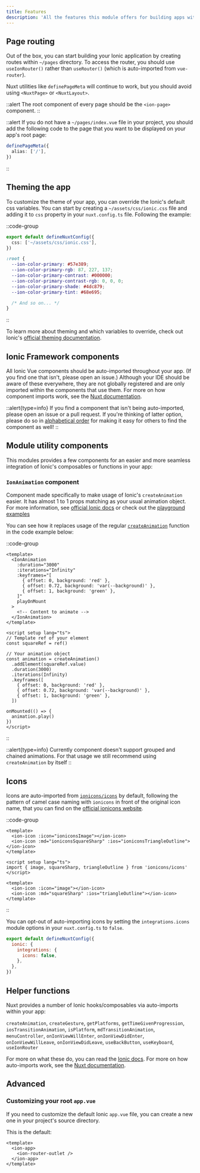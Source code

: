 ```yaml
---
title: Features
description: 'All the features this module offers for building apps with Ionic at great speed'
---
```


## Page routing

Out of the box, you can start building your Ionic application by creating routes within `~/pages` directory. To access the router, you should use `useIonRouter()` rather than `useRouter()` (which is auto-imported from `vue-router`).

Nuxt utilities like `definePageMeta` will continue to work, but you should avoid using `<NuxtPage>` or `<NuxtLayout>`.

::alert
The root component of every page should be the `<ion-page>` component.
::

::alert
If you do not have a `~/pages/index.vue` file in your project, you should add the following code to the page that you want to be displayed on your app's root page:

```ts [pages/home.vue]
definePageMeta({
  alias: ['/'],
})
```

::

## Theming the app

To customize the theme of your app, you can override the Ionic's default css variables. You can start by creating a `~/assets/css/ionic.css` file and adding it to `css` property in your `nuxt.config.ts` file. Following the example:

::code-group

```ts [nuxt.config.ts]
export default defineNuxtConfig({
  css: ['~/assets/css/ionic.css'],
})
```

```css [assets/css/ionic.css]
:root {
  --ion-color-primary: #57e389;
  --ion-color-primary-rgb: 87, 227, 137;
  --ion-color-primary-contrast: #000000;
  --ion-color-primary-contrast-rgb: 0, 0, 0;
  --ion-color-primary-shade: #4dc879;
  --ion-color-primary-tint: #68e695;

  /* And so on... */
}
```

::

To learn more about theming and which variables to override, check out Ionic's [official theming documentation](https://ionicframework.com/docs/theming/basics).

## Ionic Framework components

All Ionic Vue components should be auto-imported throughout your app. (If you find one that isn't, please open an issue.) Although your IDE should be aware of these everywhere, they are not globally registered and are only imported within the components that use them. For more on how component imports work, see the [Nuxt documentation](https://v3.nuxtjs.org/guide/directory-structure/components#components-directory).

::alert{type=info}
If you find a component that isn't being auto-imported, please open an issue or a pull request. If you're thinking of latter option, please do so in [alphabetical order](https://github.com/nuxt-modules/ionic/blob/main/src/module.ts#L188-L191) for making it easy for others to find the component as well!
::

## Module utility components

This modules provides a few components for an easier and more seamless integration of Ionic's composables or functions in your app:

### `IonAnimation` component

Component made specifically to make usage of Ionic's `createAnimation` easier. It has almost 1 to 1 props matching as your usual animation object. For more information, see [official Ionic docs](https://ionicframework.com/docs/utilities/animations) or check out the [playground examples](https://github.com/nuxt-modules/ionic/blob/main/playground/pages/tabs/tab4.vue)

You can see how it replaces usage of the regular [`createAnimation`](https://ionicframework.com/docs/utilities/animations#installation) function in the code example below:

::code-group

```vue [IonAnimation]
<template>
  <IonAnimation
    :duration="3000"
    :iterations="Infinity"
    :keyframes="[
      { offset: 0, background: 'red' },
      { offset: 0.72, background: 'var(--background)' },
      { offset: 1, background: 'green' },
    ]"
    playOnMount
  >
    <!-- Content to animate -->
  </IonAnimation>
</template>
```

```vue [Manual usage]
<script setup lang="ts">
// Template ref of your element
const squareRef = ref()

// Your animation object
const animation = createAnimation()
  .addElement(squareRef.value)
  .duration(3000)
  .iterations(Infinity)
  .keyframes([
    { offset: 0, background: 'red' },
    { offset: 0.72, background: 'var(--background)' },
    { offset: 1, background: 'green' },
  ])

onMounted(() => {
  animation.play()
})
</script>
```

::

::alert{type=info}
Currently component doesn't support grouped and chained animations. For that usage we still recommend using `createAnimation` by itself
::

## Icons

Icons are auto-imported from [`ionicons/icons`](https://github.com/ionic-team/ionicons) by default, following the pattern of camel case naming with `ionicons` in front of the original icon name, that you can find on the [official ionicons website](https://ionic.io/ionicons).

::code-group

```vue [Auto-imported icons]
<template>
  <ion-icon :icon="ioniconsImage"></ion-icon>
  <ion-icon :md="ioniconsSquareSharp" :ios="ioniconsTriangleOutline"></ion-icon>
</template>
```

```vue [Manual imports]
<script setup lang="ts">
import { image, squareSharp, triangleOutline } from 'ionicons/icons'
</script>

<template>
  <ion-icon :icon="image"></ion-icon>
  <ion-icon :md="squareSharp" :ios="triangleOutline"></ion-icon>
</template>
```

::

You can opt-out of auto-importing icons by setting the `integrations.icons` module options in your `nuxt.config.ts` to `false`.

```js
export default defineNuxtConfig({
  ionic: {
    integrations: {
      icons: false,
    },
  },
})
```

## Helper functions

Nuxt provides a number of Ionic hooks/composables via auto-imports within your app:

`createAnimation`, `createGesture`, `getPlatforms`, `getTimeGivenProgression`, `iosTransitionAnimation`, `isPlatform`, `mdTransitionAnimation`, `menuController`, `onIonViewWillEnter`, `onIonViewDidEnter`, `onIonViewWillLeave`, `onIonViewDidLeave`, `useBackButton`, `useKeyboard`, `useIonRouter`

For more on what these do, you can read the [Ionic docs](https://ionicframework.com/docs/). For more on how auto-imports work, see the [Nuxt documentation](https://v3.nuxtjs.org/guide/concepts/auto-imports#auto-imports).

## Advanced

### Customizing your root `app.vue`

If you need to customize the default Ionic `app.vue` file, you can create a new one in your project's source directory.

This is the default:

```vue [app.vue]
<template>
  <ion-app>
    <ion-router-outlet />
  </ion-app>
</template>
```
